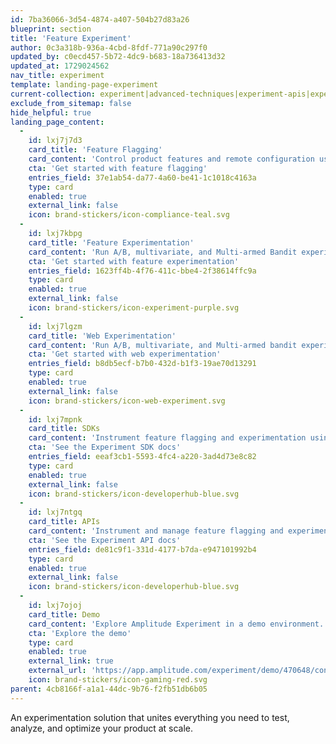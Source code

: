 ```yaml
---
id: 7ba36066-3d54-4874-a407-504b27d83a26
blueprint: section
title: 'Feature Experiment'
author: 0c3a318b-936a-4cbd-8fdf-771a90c297f0
updated_by: c0ecd457-5b72-4dc9-b683-18a736413d32
updated_at: 1729024562
nav_title: experiment
template: landing-page-experiment
current-collection: experiment|advanced-techniques|experiment-apis|experiment-results|experiment-sdks|experiment-theory|workflow|experiment_integrations|experiment_troubleshooting|under-the-hood|workflow
exclude_from_sitemap: false
hide_helpful: true
landing_page_content:
  -
    id: lxj7j7d3
    card_title: 'Feature Flagging'
    card_content: 'Control product features and remote configuration using features flags.'
    cta: 'Get started with feature flagging'
    entries_field: 37e1ab54-da77-4a60-be41-1c1018c4163a
    type: card
    enabled: true
    external_link: false
    icon: brand-stickers/icon-compliance-teal.svg
  -
    id: lxj7kbpg
    card_title: 'Feature Experimentation'
    card_content: 'Run A/B, multivariate, and Multi-armed Bandit experiments using feature flags.'
    cta: 'Get started with feature experimentation'
    entries_field: 1623ff4b-4f76-411c-bbe4-2f38614ffc9a
    type: card
    enabled: true
    external_link: false
    icon: brand-stickers/icon-experiment-purple.svg
  -
    id: lxj7lgzm
    card_title: 'Web Experimentation'
    card_content: 'Run A/B, multivariate, and Multi-armed bandit experiments on the web without writing any code.'
    cta: 'Get started with web experimentation'
    entries_field: b8db5ecf-b7b0-432d-b1f3-19ae70d13291
    type: card
    enabled: true
    external_link: false
    icon: brand-stickers/icon-web-experiment.svg
  -
    id: lxj7mpnk
    card_title: SDKs
    card_content: 'Instrument feature flagging and experimentation using SDKs.'
    cta: 'See the Experiment SDK docs'
    entries_field: eeaf3cb1-5593-4fc4-a220-3ad4d73e8c82
    type: card
    enabled: true
    external_link: false
    icon: brand-stickers/icon-developerhub-blue.svg
  -
    id: lxj7ntgq
    card_title: APIs
    card_content: 'Instrument and manage feature flagging and experimentation using APIs.'
    cta: 'See the Experiment API docs'
    entries_field: de81c9f1-331d-4177-b7da-e947101992b4
    type: card
    enabled: true
    external_link: false
    icon: brand-stickers/icon-developerhub-blue.svg
  -
    id: lxj7ojoj
    card_title: Demo
    card_content: 'Explore Amplitude Experiment in a demo environment.'
    cta: 'Explore the demo'
    type: card
    enabled: true
    external_link: true
    external_url: 'https://app.amplitude.com/experiment/demo/470648/config/69916/activity'
    icon: brand-stickers/icon-gaming-red.svg
parent: 4cb8166f-a1a1-44dc-9b76-f2fb51db6b05
---
```

An experimentation solution that unites everything you need to test, analyze, and optimize your product at scale.